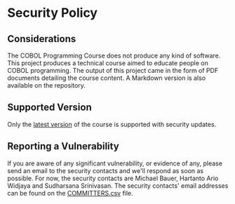 # Security Policy

## Considerations

The COBOL Programming Course does not produce any kind of software. This project produces a technical course aimed to educate people on COBOL programming. The output of this project came in the form of PDF documents detailing the course content. A Markdown version is also available on the repository.

## Supported Version

Only the [latest version](https://github.com/openmainframeproject/cobol-programming-course/releases/latest) of the course is supported with security updates.

## Reporting a Vulnerability

If you are aware of any significant vulnerability, or evidence of any, please send an email to the security contacts and we'll respond as soon as possible. For now, the security contacts are Michael Bauer, Hartanto Ario Widjaya and Sudharsana Srinivasan. The security contacts' email addresses can be found on the [COMMITTERS.csv](https://github.com/openmainframeproject/cobol-programming-course/blob/master/COMMITTERS.csv) file.